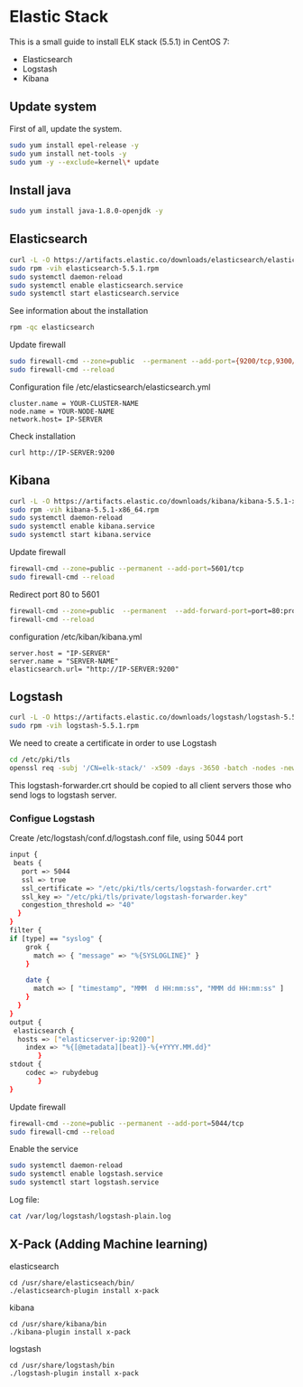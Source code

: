 # Elastic Stack

This is a small guide to install ELK stack (5.5.1) in CentOS 7:
* Elasticsearch
* Logstash
* Kibana

## Update system
First of all, update the system.
```sh
sudo yum install epel-release -y
sudo yum install net-tools -y
sudo yum -y --exclude=kernel\* update
```

## Install java
```sh
sudo yum install java-1.8.0-openjdk -y
```

## Elasticsearch
```sh
curl -L -O https://artifacts.elastic.co/downloads/elasticsearch/elasticsearch-5.5.1.rpm
sudo rpm -vih elasticsearch-5.5.1.rpm
sudo systemctl daemon-reload
sudo systemctl enable elasticsearch.service
sudo systemctl start elasticsearch.service
```

See information about the installation
```sh
rpm -qc elasticsearch
```
Update firewall
```sh
sudo firewall-cmd --zone=public  --permanent --add-port={9200/tcp,9300/tcp}
sudo firewall-cmd --reload
```
Configuration file /etc/elasticsearch/elasticsearch.yml
```
cluster.name = YOUR-CLUSTER-NAME
node.name = YOUR-NODE-NAME
network.host= IP-SERVER
```
Check installation
```
curl http://IP-SERVER:9200
```

## Kibana
```sh
curl -L -O https://artifacts.elastic.co/downloads/kibana/kibana-5.5.1-x86_64.rpm
sudo rpm -vih kibana-5.5.1-x86_64.rpm
sudo systemctl daemon-reload
sudo systemctl enable kibana.service
sudo systemctl start kibana.service
```

Update firewall
```sh
firewall-cmd --zone=public --permanent --add-port=5601/tcp
sudo firewall-cmd --reload
```

Redirect port 80 to 5601
```sh
firewall-cmd --zone=public  --permanent  --add-forward-port=port=80:proto=tcp:toport=5601
firewall-cmd --reload
```


configuration /etc/kiban/kibana.yml
```
server.host = "IP-SERVER"
server.name = "SERVER-NAME"
elasticsearch.url= "http://IP-SERVER:9200"
```
## Logstash
```sh
curl -L -O https://artifacts.elastic.co/downloads/logstash/logstash-5.5.1.rpm
sudo rpm -vih logstash-5.5.1.rpm
```
We need to create a certificate in order to use Logstash
```sh
cd /etc/pki/tls
openssl req -subj '/CN=elk-stack/' -x509 -days -3650 -batch -nodes -newkey rsa:2048 -keyout private/logstash-forwarder.key -out certs/logstash-forwarder.crt
```
This logstash-forwarder.crt should be copied to all client servers those who send logs to logstash server.

### Configue Logstash
Create /etc/logstash/conf.d/logstash.conf file, using 5044 port
```sh
input {
 beats {
   port => 5044
   ssl => true
   ssl_certificate => "/etc/pki/tls/certs/logstash-forwarder.crt"
   ssl_key => "/etc/pki/tls/private/logstash-forwarder.key"
   congestion_threshold => "40"
  }
}
filter {
if [type] == "syslog" {
    grok {
      match => { "message" => "%{SYSLOGLINE}" }
    }

    date {
      match => [ "timestamp", "MMM  d HH:mm:ss", "MMM dd HH:mm:ss" ]
    }
  }
}
output {
 elasticsearch {
  hosts => ["elasticserver-ip:9200"]
    index => "%{[@metadata][beat]}-%{+YYYY.MM.dd}"
       }
stdout {
    codec => rubydebug
       }
}
```
Update firewall
```sh
firewall-cmd --zone=public --permanent --add-port=5044/tcp
sudo firewall-cmd --reload
```
Enable the service
```sh
sudo systemctl daemon-reload
sudo systemctl enable logstash.service
sudo systemctl start logstash.service
```
Log file:
```sh
cat /var/log/logstash/logstash-plain.log
```

## X-Pack (Adding Machine learning)
elasticsearch
```
cd /usr/share/elasticseach/bin/
./elasticsearch-plugin install x-pack
```
kibana
```
cd /usr/share/kibana/bin
./kibana-plugin install x-pack
```
logstash
```
cd /usr/share/logstash/bin
./logstash-plugin install x-pack
```
